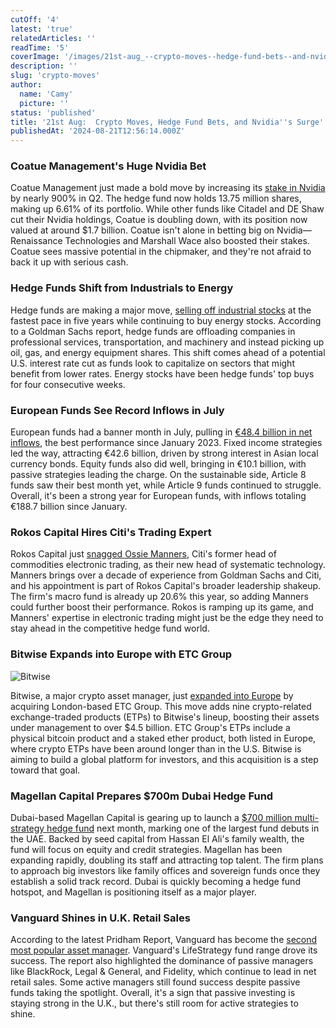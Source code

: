 ```yaml
---
cutOff: '4'
latest: 'true'
relatedArticles: ''
readTime: '5'
coverImage: '/images/21st-aug_--crypto-moves--hedge-fund-bets--and-nvidia-s-surge-gxOD.webp'
description: ''
slug: 'crypto-moves'
author:
  name: 'Camy'
  picture: ''
status: 'published'
title: '21st Aug:  Crypto Moves, Hedge Fund Bets, and Nvidia''s Surge'
publishedAt: '2024-08-21T12:56:14.000Z'
---
```


### Coatue Management's Huge Nvidia Bet

Coatue Management just made a bold move by increasing its [stake in Nvidia](https://www.hedgeweek.com/coatue-ups-nvidia-stake-by-nearly-900/) by nearly 900% in Q2. The hedge fund now holds 13.75 million shares, making up 6.61% of its portfolio. While other funds like Citadel and DE Shaw cut their Nvidia holdings, Coatue is doubling down, with its position now valued at around $1.7 billion. Coatue isn't alone in betting big on Nvidia—Renaissance Technologies and Marshall Wace also boosted their stakes. Coatue sees massive potential in the chipmaker, and they're not afraid to back it up with serious cash.

### **Hedge Funds Shift from Industrials to Energy**

Hedge funds are making a major move, [selling off industrial stocks](https://www.hedgeweek.com/hedge-funds-sell-industrial-stocks-and-buy-energy/) at the fastest pace in five years while continuing to buy energy stocks. According to a Goldman Sachs report, hedge funds are offloading companies in professional services, transportation, and machinery and instead picking up oil, gas, and energy equipment shares. This shift comes ahead of a potential U.S. interest rate cut as funds look to capitalize on sectors that might benefit from lower rates. Energy stocks have been hedge funds' top buys for four consecutive weeks.

### European Funds See Record Inflows in July

European funds had a banner month in July, pulling in [€48.4 billion in net inflows](https://international-adviser.com/europe-domiciled-funds-saw-e48-4bn-inflows-in-july-amid-3-3bn-japanese-large-cap-equities-outflows/#:~:text=Antje%20Schiffler%2C%20Editor%2C%20Morningstar%20said,varied%20global%20equity%20market%20performances.), the best performance since January 2023. Fixed income strategies led the way, attracting €42.6 billion, driven by strong interest in Asian local currency bonds. Equity funds also did well, bringing in €10.1 billion, with passive strategies leading the charge. On the sustainable side, Article 8 funds saw their best month yet, while Article 9 funds continued to struggle. Overall, it's been a strong year for European funds, with inflows totaling €188.7 billion since January.

### Rokos Capital Hires Citi's Trading Expert

Rokos Capital just [snagged Ossie Manners](https://www.hedgeweek.com/rokos-capital-hires-citis-commodities-electronic-trading-head/), Citi's former head of commodities electronic trading, as their new head of systematic technology. Manners brings over a decade of experience from Goldman Sachs and Citi, and his appointment is part of Rokos Capital's broader leadership shakeup. The firm's macro fund is already up 20.6% this year, so adding Manners could further boost their performance. Rokos is ramping up its game, and Manners' expertise in electronic trading might just be the edge they need to stay ahead in the competitive hedge fund world.

### Bitwise Expands into Europe with ETC Group

![Bitwise](/images/21st-aug_--crypto-moves--hedge-fund-bets--and-nvidia-s-surge-M0Mj.webp)

Bitwise, a major crypto asset manager, just [expanded into Europe](https://www.businesswire.com/news/home/20240819366762/en/Bitwise-Expands-Into-Europe-With-Acquisition-of-ETC-Group-Issuer-of-the-Largest-Physical-Bitcoin-ETP-in-Europe-BTCE) by acquiring London-based ETC Group. This move adds nine crypto-related exchange-traded products (ETPs) to Bitwise's lineup, boosting their assets under management to over $4.5 billion. ETC Group's ETPs include a physical bitcoin product and a staked ether product, both listed in Europe, where crypto ETPs have been around longer than in the U.S. Bitwise is aiming to build a global platform for investors, and this acquisition is a step toward that goal.

### Magellan Capital Prepares $700m Dubai Hedge Fund

Dubai-based Magellan Capital is gearing up to launch a [$700 million multi-strategy hedge fund](https://www.hedgeweek.com/multi-strat-magellan-gears-up-for-700m-dubai-launch/) next month, marking one of the largest fund debuts in the UAE. Backed by seed capital from Hassan El Ali's family wealth, the fund will focus on equity and credit strategies. Magellan has been expanding rapidly, doubling its staff and attracting top talent. The firm plans to approach big investors like family offices and sovereign funds once they establish a solid track record. Dubai is quickly becoming a hedge fund hotspot, and Magellan is positioning itself as a major player.

### Vanguard Shines in U.K. Retail Sales

According to the latest Pridham Report, Vanguard has become the [second most popular asset manager](https://www.cityam.com/vanguard-asset-manager-soars-to-second-most-popular-uk-retail-investor-pick/). Vanguard's LifeStrategy fund range drove its success. The report also highlighted the dominance of passive managers like BlackRock, Legal & General, and Fidelity, which continue to lead in net retail sales. Some active managers still found success despite passive funds taking the spotlight. Overall, it's a sign that passive investing is staying strong in the U.K., but there's still room for active strategies to shine.